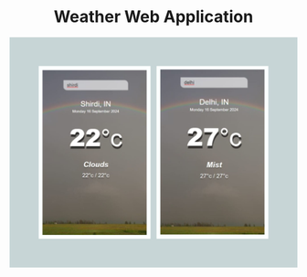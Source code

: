 <h1 align="center">Weather Web Application</h1>
 <img src="https://github.com/Srushti-prodigy-Task/Prodigy-WD-05/blob/main/s-weather.jpg" alt="Weather Web Application" >
